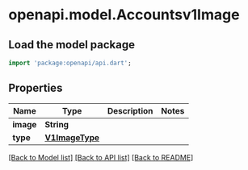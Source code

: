 # openapi.model.Accountsv1Image

## Load the model package
```dart
import 'package:openapi/api.dart';
```

## Properties
Name | Type | Description | Notes
------------ | ------------- | ------------- | -------------
**image** | **String** |  | 
**type** | [**V1ImageType**](V1ImageType.md) |  | 

[[Back to Model list]](../README.md#documentation-for-models) [[Back to API list]](../README.md#documentation-for-api-endpoints) [[Back to README]](../README.md)


